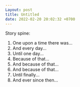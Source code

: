 ```yaml
---
Layout: post
title: Untitled
date: 2022-02-20 20:02:32 +0700
---
```

Story spine:
1. One upon a time there was...
2. And every day...
3. Until one day...
4. Because of that...
5. And because of that...
6. And because of that...
7. Until finally...
8. And ever since then...